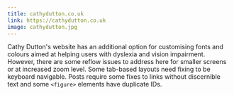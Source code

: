 ```yaml
---
title: cathydutton.co.uk
link: https://cathydutton.co.uk
image: cathydutton.jpg
---
```


Cathy Dutton's website has an additional option for customising fonts and colours aimed at helping users with dyslexia and vision impairment. However, there are some reflow issues to address here for smaller screens or at increased zoom level. Some tab-based layouts need fixing to be keyboard navigable. Posts require some fixes to links without discernible text and some `<figure>` elements have duplicate IDs.
